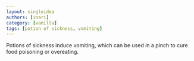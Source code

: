 ```yaml
---
layout: singleidea
authors: [inari]
category: [vanilla]
tags: [potion of sickness, vomiting]
---
```

Potions of sickness induce vomiting, which can be used in a pinch to cure food poisoning or overeating.
